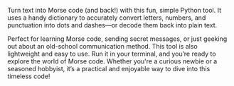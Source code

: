 Turn text into Morse code (and back!) with this fun, simple Python tool. It uses a handy dictionary to accurately convert letters, numbers, and punctuation into dots and dashes—or decode them back into plain text.

Perfect for learning Morse code, sending secret messages, or just geeking out about an old-school communication method. This tool is also lightweight and easy to use. Run it in your terminal, and you’re ready to explore the world of Morse code. Whether you're a curious newbie or a seasoned hobbyist, it’s a practical and enjoyable way to dive into this timeless code!






